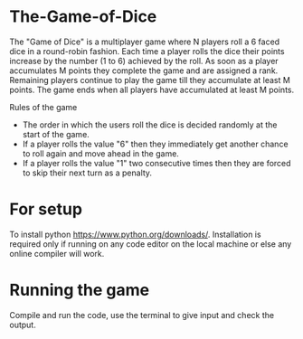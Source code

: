 # The-Game-of-Dice
  The "Game of Dice" is a multiplayer game where N players roll a 6 faced dice in a round-robin
  fashion. Each time a player rolls the dice their points increase by the number (1 to 6) achieved
  by the roll.
  As soon as a player accumulates M points they complete the game and are assigned a rank.
  Remaining players continue to play the game till they accumulate at least M points. The game
  ends when all players have accumulated at least M points.

  Rules of the game
  - The order in which the users roll the dice is decided randomly at the start of the game.
  - If a player rolls the value "6" then they immediately get another chance to roll again and move
  ahead in the game.
  - If a player rolls the value "1" two consecutive times then they are forced to skip their next turn
  as a penalty.
 
 # For setup
  To install python https://www.python.org/downloads/.
  Installation is required only if running on any code editor on the local machine or else any online compiler will work.
 
 # Running the game
  Compile and run the code, use the terminal to give input and check the output.
